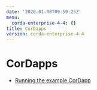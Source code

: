 ```yaml
---
date: '2020-01-08T09:59:25Z'
menu:
  corda-enterprise-4-4: {}
title: CorDapps
version: corda-enterprise-4-4
---
```



# CorDapps


* [Running the example CorDapp](tutorial-cordapp.md)



